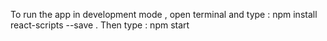 To run the app in development mode , open terminal and type : npm install react-scripts --save  . Then type :  npm start

